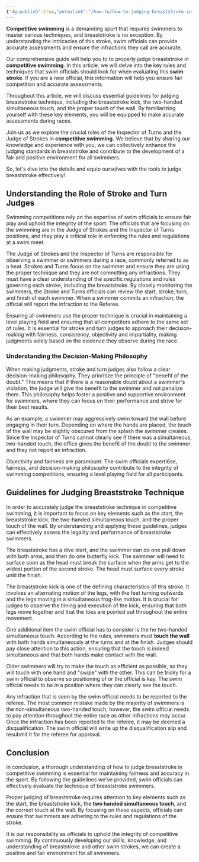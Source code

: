 ```yaml
---
{"dg-publish":true,"permalink":"/how-to/how-to-judging-breaststroke-in-competitive-swimming/"}
---
```



**Competitive swimming** is a demanding sport that requires swimmers to master various techniques, and breaststroke is no exception. By understanding the intricacies of this stroke, swim officials can provide accurate assessments and ensure the infractions they call are accurate.


Our comprehensive guide will help you to to properly judge breaststroke in **competitive swimming**. In this article, we will delve into the key rules and techniques that swim officials should look for when evaluating this **swim stroke**. If you are a new official, this information will help you ensure fair competition and accurate assessments.

Throughout this article, we will discuss essential guidelines for judging breaststroke technique, including the breaststroke kick, the two-handed simultaneous touch, and the proper touch of the wall. By familiarizing yourself with these key elements, you will be equipped to make accurate assessments during races.

Join us as we explore the crucial roles of the Inspector of Turns and the Judge of Strokes in **competitive swimming.** We believe that by sharing our knowledge and experience with you, we can collectively enhance the judging standards in breaststroke and contribute to the development of a fair and positive environment for all swimmers.

So, let's dive into the details and equip ourselves with the tools to judge breaststroke effectively!

## Understanding the Role of Stroke and Turn Judges

Swimming competitions rely on the expertise of swim officials to ensure fair play and uphold the integrity of the sport. The officials that are focusing on the swimming are in the Judge of Strokes and the Inspector of Turns positions, and they play a critical role in enforcing the rules and regulations at a swim meet.

The Judge of Strokes and the Inspector of Turns are responsible for observing a swimmer or swimmers during a race, commonly referred to as a heat. Strokes and Turns focus on the swimmer and ensure they are using the proper technique and they are not committing any infractions. They must have a clear understanding of the specific regulations and rules governing each stroke, including the breaststroke. By closely monitoring the swimmers, the Stroke and Turns officials can review the start, stroke, turn, and finish of each swimmer. When a swimmer commits an infraction, the official will report the infraction to the Referee.  

Ensuring all swimmers use the proper technique is crucial in maintaining a level playing field and ensuring that all competitors adhere to the same set of rules. It is essential for stroke and turn judges to approach their decision-making with fairness, consistency, objectivity and impartiality, making judgments solely based on the evidence they observe during the race.

### Understanding the Decision-Making Philosophy

When making judgments, stroke and turn judges also follow a clear decision-making philosophy. They prioritize the principle of "benefit of the doubt." This means that if there is a reasonable doubt about a swimmer's violation, the judge will give the benefit to the swimmer and not penalize them. This philosophy helps foster a positive and supportive environment for swimmers, where they can focus on their performance and strive for their best results.

As an example, a swimmer may aggressively swim toward the wall before engaging in their turn. Depending on where the hands are placed, the touch of the wall may be slightly obscured from the splash the swimmer creates. Since the Inspector of Turns cannot clearly see if there was a simultaneous, two-handed touch, the office gives the benefit of the doubt to the swimmer and they not report an infraction.  

Objectivity and fairness are paramount. The swim officials experti6se, fairness, and decision-making philosophy contribute to the integrity of swimming competitions, ensuring a level playing field for all participants.

## Guidelines for Judging Breaststroke Technique

In order to accurately judge the breaststroke technique in competitive swimming, it is important to focus on key elements such as the start, the breaststroke kick, the two-handed simultaneous touch, and the proper touch of the wall. By understanding and applying these guidelines, judges can effectively assess the legality and performance of breaststroke swimmers.

The breaststroke has a dive start, and the swimmer can do one pull down with both arms, and then do one butterfly kick. The swimmer will need to surface soon as the head must break the surface when the arms get to the widest portion of the second stroke. The head must surface every stroke until the finish. 

The breaststroke kick is one of the defining characteristics of this stroke. It involves an alternating motion of the legs, with the feet turning outwards and the legs moving in a simultaneous frog-like motion. It is crucial for judges to observe the timing and execution of the kick, ensuring that both legs move together and that the toes are pointed out throughout the entire movement.

One additional item the swim official has to consider is the he two-handed simultaneous touch. According to the rules, swimmers must **touch the wall** with both hands simultaneously at the turns and at the finish. Judges should pay close attention to this action, ensuring that the touch is indeed simultaneous and that both hands make contact with the wall. 

Older swimmers will try to make the touch as efficient as possible, so they will touch with one hand and "swipe" with the other. This can be tricky for a swim official to observe so positioning of or the official is key. The swim official needs to be in a position where they can clearly see the touch. 

Any infraction that is seen by the swim official needs to be reported to the referee. The most common mistake made by the majority of swimmers is the non-simultaneous two-handed touch, however, the swim official needs to pay attention throughout the entire race as other infractions may occur. Once the infraction has been reported to the referee, it may be deemed a disqualification. The swim official will write up the disqualification slip and resubmit it for the referee for approval. 

## Conclusion

In conclusion, a thorough understanding of how to judge breaststroke in competitive swimming is essential for maintaining fairness and accuracy in the sport. By following the guidelines we've provided, swim officials can effectively evaluate the technique of breaststroke swimmers.

Proper judging of breaststroke requires attention to key elements such as the start, the breaststroke kick, the **two handed simultaneous touch**, and the correct touch at the wall. By focusing on these aspects, officials can ensure that swimmers are adhering to the rules and regulations of the stroke.

It is our responsibility as officials to uphold the integrity of competitive swimming. By continuously developing our skills, knowledge, and understanding of breaststroke and other swim strokes, we can create a positive and fair environment for all swimmers.
